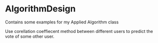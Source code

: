 AlgorithmDesign
===============

Contains some examples for my Applied Algorithm class

Use corellation coeffiecent method between different users
to predict the vote of some other user.
